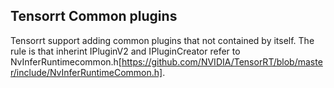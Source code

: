## Tensorrt Common plugins
Tensorrt support adding common plugins that not contained by itself. The rule is that inherint IPluginV2 and IPluginCreator refer to NvInferRuntimecommon.h[https://github.com/NVIDIA/TensorRT/blob/master/include/NvInferRuntimeCommon.h].
